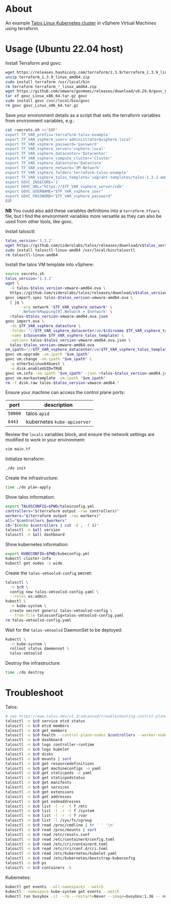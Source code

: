 # About

An example [Talos Linux Kubernetes cluster](https://www.talos.dev/) in vSphere Virtual Machines using terraform.

# Usage (Ubuntu 22.04 host)

Install Terraform and govc:

```bash
wget https://releases.hashicorp.com/terraform/1.3.9/terraform_1.3.9_linux_amd64.zip
unzip terraform_1.3.9_linux_amd64.zip
sudo install terraform /usr/local/bin
rm terraform terraform_*_linux_amd64.zip
wget https://github.com/vmware/govmomi/releases/download/v0.29.0/govc_Linux_x86_64.tar.gz
tar xf govc_Linux_x86_64.tar.gz govc
sudo install govc /usr/local/bin/govc
rm govc govc_Linux_x86_64.tar.gz
```

Save your environment details as a script that sets the terraform variables from environment variables, e.g.:

```bash
cat >secrets.sh <<'EOF'
export TF_VAR_prefix='terraform-talos-example'
export TF_VAR_vsphere_user='administrator@vsphere.local'
export TF_VAR_vsphere_password='password'
export TF_VAR_vsphere_server='vsphere.local'
export TF_VAR_vsphere_datacenter='Datacenter'
export TF_VAR_vsphere_compute_cluster='Cluster'
export TF_VAR_vsphere_datastore='Datastore'
export TF_VAR_vsphere_network='VM Network'
export TF_VAR_vsphere_folder='terraform-talos-example'
export TF_VAR_vsphere_talos_template='vagrant-templates/talos-1.3.2-amd64'
export GOVC_INSECURE='1'
export GOVC_URL="https://$TF_VAR_vsphere_server/sdk"
export GOVC_USERNAME="$TF_VAR_vsphere_user"
export GOVC_PASSWORD="$TF_VAR_vsphere_password"
EOF
```

**NB** You could also add these variables definitions into a `terraform.tfvars` file, but I find the environment variables more versatile as they can also be used from other tools, like govc.

Install talosctl:

```bash
talos_version='1.3.2'
wget https://github.com/siderolabs/talos/releases/download/v$talos_version/talosctl-linux-amd64
sudo install talosctl-linux-amd64 /usr/local/bin/talosctl
rm talosctl-linux-amd64
```

Install the talos VM template into vSphere:

```bash
source secrets.sh
talos_version='1.3.2'
wget \
  -O talos-$talos_version-vmware-amd64.ova \
  https://github.com/siderolabs/talos/releases/download/v$talos_version/vmware-amd64.ova
govc import.spec talos-$talos_version-vmware-amd64.ova \
  | jq \
      --arg network "$TF_VAR_vsphere_network" \
      '.NetworkMapping[0].Network = $network' \
  >talos-$talos_version-vmware-amd64.ova.json
govc import.ova \
  -ds $TF_VAR_vsphere_datastore \
  -folder "//$TF_VAR_vsphere_datacenter/vm/$(dirname $TF_VAR_vsphere_talos_template)" \
  -name $(basename $TF_VAR_vsphere_talos_template) \
  -options talos-$talos_version-vmware-amd64.ova.json \
  talos-$talos_version-vmware-amd64.ova
vm_ipath="//$TF_VAR_vsphere_datacenter/vm/$TF_VAR_vsphere_talos_template"
govc vm.upgrade -vm.ipath "$vm_ipath"
govc vm.change -vm.ipath "$vm_ipath" \
  -g other5xLinux64Guest \
  -e disk.enableUUID=TRUE
govc vm.info -vm.ipath "$vm_ipath" -json >talos-$talos_version-amd64.json
govc vm.markastemplate -vm.ipath "$vm_ipath"
rm -f disk.raw talos-$talos_version-vmware-amd64.*
```

Ensure your machine can access the control plane ports:

| port    | description                 |
|---------|-----------------------------|
| `50000` | talos `apid`                |
| `6443`  | kubernetes `kube-apiserver` |

Review the `locals` variables block, and ensure the network settings are
modified to work in your environment:

```bash
vim main.tf
```

Initialize terraform:

```bash
./do init
```

Create the infrastructure:

```bash
time ./do plan-apply
```

Show talos information:

```bash
export TALOSCONFIG=$PWD/talosconfig.yml
controllers="$(terraform output -raw controllers)"
workers="$(terraform output -raw workers)"
all="$controllers,$workers"
c0="$(echo $controllers | cut -d , -f 1)"
talosctl -n $all version
talosctl -n $all dashboard
```

Show kubernetes information:

```bash
export KUBECONFIG=$PWD/kubeconfig.yml
kubectl cluster-info
kubectl get nodes -o wide
```

Create the `talos-vmtoolsd-config` secret:

```bash
talosctl \
  -n $c0 \
  config new talos-vmtoolsd-config.yaml \
  --roles os:admin
kubectl \
  -n kube-system \
  create secret generic talos-vmtoolsd-config \
  --from-file talosconfig=talos-vmtoolsd-config.yaml
rm talos-vmtoolsd-config.yaml
```

Wait for the `talos-vmtoolsd` DaemonSet to be deployed:

```bash
kubectl \
  -n kube-system \
  rollout status daemonset \
  talos-vmtoolsd
```

Destroy the infrastructure:

```bash
time ./do destroy
```

# Troubleshoot

Talos:

```bash
# see https://www.talos.dev/v1.3/advanced/troubleshooting-control-plane/
talosctl -n $c0 service etcd status
talosctl -n $c0 etcd members
talosctl -n $c0 get members
talosctl -n $c0 health --control-plane-nodes $controllers --worker-nodes $workers
talosctl -n $c0 dashboard
talosctl -n $c0 logs controller-runtime
talosctl -n $c0 logs kubelet
talosctl -n $c0 disks
talosctl -n $c0 mounts | sort
talosctl -n $c0 get resourcedefinitions
talosctl -n $c0 get machineconfigs -o yaml
talosctl -n $c0 get staticpods -o yaml
talosctl -n $c0 get staticpodstatus
talosctl -n $c0 get manifests
talosctl -n $c0 get services
talosctl -n $c0 get extensions
talosctl -n $c0 get addresses
talosctl -n $c0 get nodeaddresses
talosctl -n $c0 list -l -r -t f /etc
talosctl -n $c0 list -l -r -t f /system
talosctl -n $c0 list -l -r -t f /var
talosctl -n $c0 list -l /sys/fs/cgroup
talosctl -n $c0 read /proc/cmdline | tr ' ' '\n'
talosctl -n $c0 read /proc/mounts | sort
talosctl -n $c0 read /etc/resolv.conf
talosctl -n $c0 read /etc/containerd/config.toml
talosctl -n $c0 read /etc/cri/containerd.toml
talosctl -n $c0 read /etc/cri/conf.d/cri.toml
talosctl -n $c0 read /etc/kubernetes/kubelet.yaml
talosctl -n $c0 read /etc/kubernetes/bootstrap-kubeconfig
talosctl -n $c0 ps
talosctl -n $c0 containers -k
```

Kubernetes:

```bash
kubectl get events --all-namespaces --watch
kubectl --namespace kube-system get events --watch
kubectl run busybox -it --rm --restart=Never --image=busybox:1.36 -- nslookup -type=a talos.dev
```
